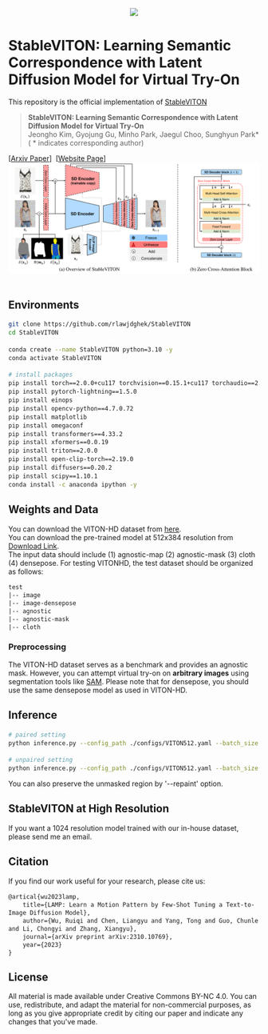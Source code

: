 <p align="center">
  <img src="assets/teaser-teaser_v2.drawio.png" height=500>
</p>


# StableVITON: Learning Semantic Correspondence with Latent Diffusion Model for Virtual Try-On
This repository is the official implementation of [StableVITON]()

> **StableVITON: Learning Semantic Correspondence with Latent Diffusion Model for Virtual Try-On**<br>
> Jeongho Kim, Gyojung Gu, Minho Park, Jaegul Choo, Sunghyun Park*
><br>( * indicates corresponding author)

[[Arxiv Paper]()]&nbsp;
[[Website Page](https://rlawjdghek.github.io/StableVITON/)]&nbsp;
![teaser](assets/method_overview2.png)&nbsp;

## Environments
```bash
git clone https://github.com/rlawjdghek/StableVITON
cd StableVITON

conda create --name StableVITON python=3.10 -y
conda activate StableVITON

# install packages
pip install torch==2.0.0+cu117 torchvision==0.15.1+cu117 torchaudio==2.0.1 --index-url https://download.pytorch.org/whl/cu117
pip install pytorch-lightning==1.5.0
pip install einops
pip install opencv-python==4.7.0.72
pip install matplotlib
pip install omegaconf
pip install transformers==4.33.2
pip install xformers==0.0.19
pip install triton==2.0.0
pip install open-clip-torch==2.19.0
pip install diffusers==0.20.2
pip install scipy==1.10.1
conda install -c anaconda ipython -y
```

## Weights and Data
You can download the VITON-HD dataset from [here](https://github.com/shadow2496/VITON-HD).<br>
You can download the pre-trained model at 512x384 resolution from [Download Link](https://kaistackr-my.sharepoint.com/:f:/g/personal/rlawjdghek_kaist_ac_kr/EjzAZHJu9MlEoKIxG4tqPr0BM_Ry20NHyNw5Sic2vItxiA?e=yzMB3J). <br>
The input data should include (1) agnostic-map (2) agnostic-mask (3) cloth (4) densepose. For testing VITONHD, the test dataset should be organized as follows:

```
test
|-- image
|-- image-densepose
|-- agnostic
|-- agnostic-mask
|-- cloth
```

### Preprocessing
The VITON-HD dataset serves as a benchmark and provides an agnostic mask. However, you can attempt virtual try-on on **arbitrary images** using segmentation tools like [SAM](https://github.com/facebookresearch/segment-anything). Please note that for densepose, you should use the same densepose model as used in VITON-HD.

## Inference
```bash
# paired setting
python inference.py --config_path ./configs/VITON512.yaml --batch_size 4 --model_load_path <model weight path> --save_dir <save directory>

# unpaired setting
python inference.py --config_path ./configs/VITON512.yaml --batch_size 4 --model_load_path <model weight path> --unpair --save_dir <save directory>
```

You can also preserve the unmasked region by '--repaint' option. 

## StableVITON at High Resolution
If you want a 1024 resolution model trained with our in-house dataset, please send me an email.

## Citation
If you find our work useful for your research, please cite us:
```
@artical{wu2023lamp,
    title={LAMP: Learn a Motion Pattern by Few-Shot Tuning a Text-to-Image Diffusion Model},
    author={Wu, Ruiqi and Chen, Liangyu and Yang, Tong and Guo, Chunle and Li, Chongyi and Zhang, Xiangyu},
    journal={arXiv preprint arXiv:2310.10769},
    year={2023}
}
```

## License
All material is made available under Creative Commons BY-NC 4.0. You can use, redistribute, and adapt the material for non-commercial purposes, as long as you give appropriate credit by citing our paper and indicate any changes that you've made.

